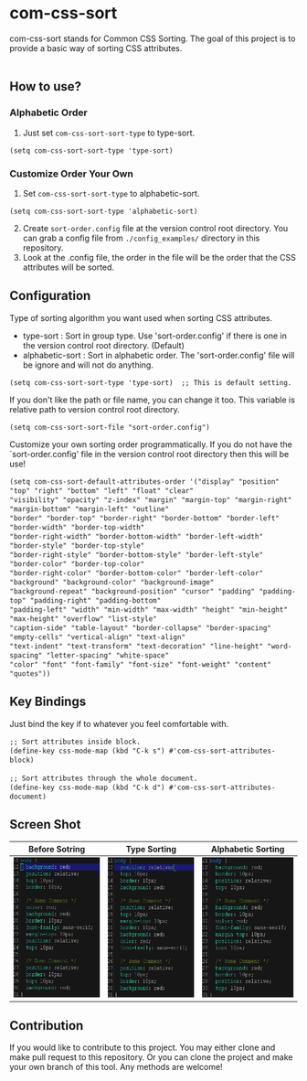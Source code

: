 # com-css-sort #

com-css-sort stands for Common CSS Sorting. The goal of this project
is to provide a basic way of sorting CSS attributes.<br/><br/>


## How to use? ##

### Alphabetic Order ###
1. Just set `com-css-sort-sort-type` to type-sort.
```
(setq com-css-sort-sort-type 'type-sort)
```

### Customize Order Your Own ###
1. Set `com-css-sort-sort-type` to alphabetic-sort.
```
(setq com-css-sort-sort-type 'alphabetic-sort)
```
2. Create `sort-order.config` file at the version control root directory.
You can grab a config file from `./config_examples/` directory in this repository.
3. Look at the .config file, the order in the file will be the order that
the CSS attributes will be sorted.


## Configuration ##
Type of sorting algorithm you want used when sorting CSS attributes.<br/>
* type-sort : Sort in group type. Use 'sort-order.config' if
there is one in the version control root directory. (Default)<br/>
* alphabetic-sort : Sort in alphabetic order. The 'sort-order.config'
file will be ignore and will not do anything.<br/>
```
(setq com-css-sort-sort-type 'type-sort)  ;; This is default setting.
```

If you don't like the path or file name, you can change it too. This variable is
relative path to version control root directory.
```
(setq com-css-sort-sort-file "sort-order.config")
```

Customize your own sorting order programmatically. If you do not have the
`sort-order.config' file in the version control root directory then this will be use!
```
(setq com-css-sort-default-attributes-order '("display" "position" "top" "right" "bottom" "left" "float" "clear"
"visibility" "opacity" "z-index" "margin" "margin-top" "margin-right" "margin-bottom" "margin-left" "outline"
"border" "border-top" "border-right" "border-bottom" "border-left" "border-width" "border-top-width"
"border-right-width" "border-bottom-width" "border-left-width" "border-style" "border-top-style"
"border-right-style" "border-bottom-style" "border-left-style" "border-color" "border-top-color"
"border-right-color" "border-bottom-color" "border-left-color" "background" "background-color" "background-image"
"background-repeat" "background-position" "cursor" "padding" "padding-top" "padding-right" "padding-bottom"
"padding-left" "width" "min-width" "max-width" "height" "min-height" "max-height" "overflow" "list-style"
"caption-side" "table-layout" "border-collapse" "border-spacing" "empty-cells" "vertical-align" "text-align"
"text-indent" "text-transform" "text-decoration" "line-height" "word-spacing" "letter-spacing" "white-space"
"color" "font" "font-family" "font-size" "font-weight" "content" "quotes"))
```


## Key Bindings ##
Just bind the key if to whatever you feel comfortable with.
```
;; Sort attributes inside block.
(define-key css-mode-map (kbd "C-k s") #'com-css-sort-attributes-block)

;; Sort attributes through the whole document.
(define-key css-mode-map (kbd "C-k d") #'com-css-sort-attributes-document)
```

## Screen Shot ##
Before Sotring                                                            |  Type Sorting                                                                |  Alphabetic Sorting  |
:------------------------------------------------------------------------:|:----------------------------------------------------------------------------:|:--------------------:|
<img src="./screenshot/com-css-sort-before.png" with="200" height="245"/> | <img src="./screenshot/com-css-sort-type-sort.png" with="200" height="245"/> | <img src="./screenshot/com-css-sort-alphabetic-sort.png" with="200" height="245"/>


## Contribution ##
If you would like to contribute to this project. You may either
clone and make pull request to this repository. Or you can
clone the project and make your own branch of this tool. Any
methods are welcome!
